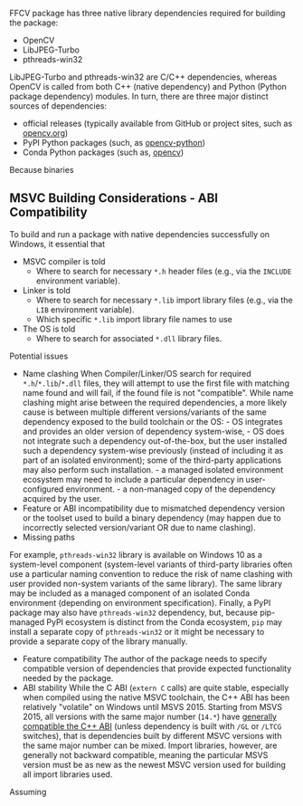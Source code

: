 FFCV package has three native library dependencies required for building the package:
- OpenCV
- LibJPEG-Turbo
- pthreads-win32

LibJPEG-Turbo and pthreads-win32 are C/C++ dependencies, whereas OpenCV is called from both C++ (native dependency) and Python (Python package dependency) modules. In turn, there are three major distinct sources of dependencies:
- official releases (typically available from GitHub or project sites, such as [opencv.org](https://opencv.org))
- PyPI Python packages (such, as [opencv-python](https://pypi.org/project/opencv-python))
- Conda Python packages (such as, [opencv](https://anaconda.org/conda-forge/opencv))

Because binaries 


## MSVC Building Considerations - ABI Compatibility

To build and run a package with native dependencies successfully on Windows, it essential that
- MSVC compiler is told
    - Where to search for necessary `*.h` header files (e.g., via the `INCLUDE` environment variable).
- Linker is told
    - Where to search for necessary `*.lib` import library files (e.g., via the `LIB` environment variable).
    - Which specific `*.lib` import library file names to use
- The OS is told
    - Where to search for associated `*.dll` library files.

Potential issues
- Name clashing
      When Compiler/Linker/OS search for required `*.h`/`*.lib`/`*.dll` files, they will attempt to use the first file with matching name found and will fail, if the found file is not "compatible". While name clashing might arise between the required dependencies, a more likely cause is between multiple different versions/variants of the same dependency exposed to the build toolchain or the OS:
        - OS integrates and provides an older version of dependency system-wise,
        - OS does not integrate such a dependency out-of-the-box, but the user installed such a dependency system-wise previously (instead of including it as part of an isolated environment); some of the third-party applications may also perform such installation.
        - a managed isolated environment ecosystem may need to include a particular dependency in user-configured environment.
        - a non-managed copy of the dependency acquired by the user.
- Feature or ABI incompatibility due to mismatched dependency version or the toolset used to build a binary dependency (may happen due to incorrectly selected version/variant OR due to name clashing).
- Missing paths

For example, `pthreads-win32` library is available on Windows 10 as a system-level component (system-level variants of third-party libraries often use a particular naming convention to reduce the risk of name clashing with user provided non-system variants of the same library).  The same library may be included as a managed component of an isolated Conda environment (depending on environment specification). Finally, a PyPI package may also have `pthreads-win32` dependency, but, because pip-managed PyPI ecosystem is distinct from the Conda ecosystem, `pip` may install a separate copy of `pthreads-win32` or it might be necessary to provide a separate copy of the library manually.

- Feature compatibility
      The author of the package needs to specify compatible version of dependencies that provide expected functionality needed by the package.
- ABI stability
      While the C ABI (`extern C` calls) are quite stable, especially when compiled using the native MSVC toolchain, the C++ ABI has been relatively "volatile" on Windows until MSVS 2015. Starting from MSVS 2015, all versions with the same major number (`14.*`) have [generally compatible the C++ ABI](https://learn.microsoft.com/en-us/cpp/porting/binary-compat-2015-2017) (unless dependency is built with `/GL` or `/LTCG` switches), that is dependencies built by different MSVC versions with the same major number can be mixed. Import libraries, however, are generally not backward compatible, meaning the particular MSVS version must be as new as the newest MSVC version used for building all import libraries used.

Assuming 